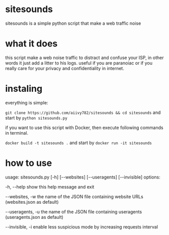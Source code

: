 # sitesounds
sitesounds is a simple python script that make a web traffic noise

# what it does

this script make a web noise traffic to distract and confuse your ISP, in other words it just add a litter to his logs. useful if you are paranoiac or if you really care for your privacy and confidentiality in internet. 

# instaling

everything is simple:

`git clone https://github.com/aiivy782/sitesounds && cd sitesounds` and start by `python sitesounds.py`

if you want to use this script with Docker, then execute following commands in terminal.

`docker build -t sitesounds .` and start by `docker run -it sitesounds`

# how to use
usage: sitesounds.py [-h] [--websites] [--useragents] [--invisible]
options:

-h, --help            show this help message and exit
  
--websites, -w        the name of the JSON file containing website URLs (websites.json as default)
                        
--useragents, -u      the name of the JSON file containing useragents (useragents.json as default)

--invisible, -i       enable less suspicious mode by increasing requests interval
